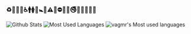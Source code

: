 ### ♻🏧🚮🚰♿🚹🚺🚻🚼🚾⚠🚸⛔🚫🚳🚭🚯🚱🚷🔞💈
![Github Stats](https://github-readme-stats.vercel.app/api?username=vagmr&show_icons=true&theme=dark&count_private=true)
![Most Used Languages](https://github-readme-stats.vercel.app/api/top-langs/?username=vagmr&theme=light&layout=compact)
![vagmr's Most used languages](https://github-readme-stats.vercel.app/api/top-langs?username=vagmr&show_icons=true&count_private=true&theme=gotham)
